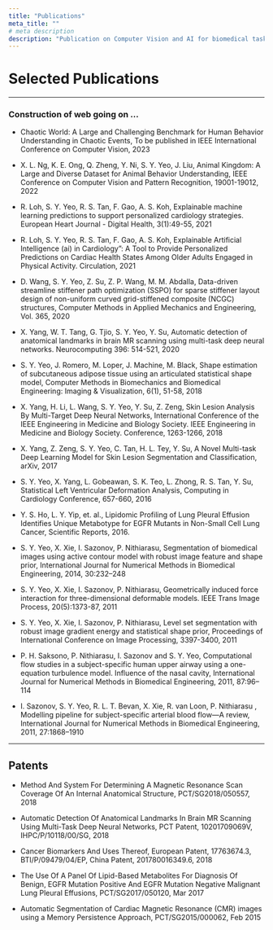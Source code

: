 ```yaml
---
title: "Publications"
meta_title: ""
# meta description
description: "Publication on Computer Vision and AI for biomedical tasks and biomedical devices"
---
```



# Selected Publications



___
### Construction of web going on ...


- Chaotic World: A Large and Challenging Benchmark for Human Behavior Understanding in Chaotic Events, To be published in IEEE International Conference on Computer Vision, 2023
- X. L. Ng, K. E. Ong, Q. Zheng, Y. Ni, S. Y. Yeo, J. Liu, Animal Kingdom: A Large and Diverse Dataset for Animal Behavior Understanding, IEEE Conference on Computer Vision and Pattern Recognition, 19001-19012, 2022

- R. Loh, S. Y. Yeo, R. S. Tan, F. Gao, A. S. Koh, Explainable machine learning predictions to support personalized cardiology strategies. European Heart Journal - Digital Health, 3(1):49-55, 2021

- R. Loh, S. Y. Yeo, R. S. Tan, F. Gao, A. S. Koh, Explainable Artificial Intelligence (ai) in Cardiology”: A Tool to Provide Personalized Predictions on Cardiac Health States Among Older Adults Engaged in Physical Activity. Circulation, 2021

- D. Wang, S. Y. Yeo, Z. Su, Z. P. Wang, M. M. Abdalla, Data-driven streamline stiffener path optimization (SSPO) for sparse stiffener layout design of non-uniform curved grid-stiffened composite (NCGC) structures, Computer Methods in Applied Mechanics and Engineering, Vol. 365, 2020

- X. Yang, W. T. Tang, G. Tjio, S. Y. Yeo, Y. Su, Automatic detection of anatomical landmarks in brain MR scanning using multi-task deep neural networks. Neurocomputing 396: 514-521, 2020

- S. Y. Yeo, J. Romero, M. Loper, J. Machine, M. Black, Shape estimation of subcutaneous adipose tissue using an articulated statistical shape model, Computer Methods in Biomechanics and Biomedical Engineering: Imaging & Visualization, 6(1), 51-58, 2018 

- X. Yang, H. Li, L. Wang, S. Y. Yeo, Y. Su, Z. Zeng,  Skin Lesion Analysis By Multi-Target Deep Neural Networks, International Conference of the IEEE Engineering in Medicine and Biology Society. IEEE Engineering in Medicine and Biology Society. Conference, 1263-1266, 2018

- X. Yang, Z. Zeng, S. Y. Yeo, C. Tan, H. L. Tey, Y. Su, A Novel Multi-task Deep Learning Model for Skin Lesion Segmentation and Classification, arXiv, 2017

- S. Y. Yeo, X. Yang,  L. Gobeawan, S. K. Teo, L. Zhong, R. S. Tan, Y. Su, Statistical Left Ventricular Deformation Analysis, Computing in Cardiology Conference, 657-660, 2016

- Y. S. Ho, L. Y. Yip, et. al., Lipidomic Profiling of Lung Pleural Effusion Identifies Unique Metabotype for EGFR Mutants in Non-Small Cell Lung Cancer, Scientific Reports, 2016.

- S. Y. Yeo, X. Xie, I. Sazonov, P. Nithiarasu, Segmentation of biomedical images using active contour model with robust image feature and shape prior, International Journal for Numerical Methods in Biomedical Engineering, 2014, 30:232–248
- S. Y. Yeo, X. Xie, I. Sazonov, P. Nithiarasu, Geometrically induced force interaction for three-dimensional deformable models. IEEE Trans Image Process, 20(5):1373-87, 2011

- S. Y. Yeo, X. Xie, I. Sazonov, P. Nithiarasu, Level set segmentation with robust image gradient energy and statistical shape prior, Proceedings of International Conference on Image Processing,  3397-3400, 2011

- P. H. Saksono, P. Nithiarasu, I. Sazonov and S. Y. Yeo, Computational flow studies in a subject-specific human upper airway using a one-equation turbulence model. Influence of the nasal cavity, International Journal for Numerical Methods in Biomedical Engineering, 2011, 87:96–114

- I. Sazonov, S. Y. Yeo, R. L. T. Bevan, X. Xie, R. van Loon, P. Nithiarasu , Modelling pipeline for subject-specific arterial blood flow—A review, International Journal for Numerical Methods in Biomedical Engineering, 2011, 27:1868–1910

<!--
- S. Y. Yeo, L. Zhong, Y. Su, R. S. Tan, D. Ghista, A curvature-based approach for left ventricular shape analysis from cardiac magnetic resonance imaging. Medical & Biological Engineering & Computing. 47(3), 313-322, 2009

 - L. Zhong, Y. Su, R. S. Tan, D. Ghista, G. Kassab, Left ventricular regional wall curvedness and wall stress in patients with ischemic dilated cardiomyopathy. Am J Physiol Heart Circ Physiol. 2009 Mar;296(3), 573-84, 2009

- S. Y. Yeo, X. Xie, I. Sazonov, P. Nithiarasu, Geometric Potential Force for the Deformable Model, British Machine Vision Conference, 2009
-->

<!--
- X. Yang, L. Gobeawan, S. Y. Yeo, W. T. Tang, Z. Wu, Y. Su, Automatic Segmentation of Left Ventricular Myocardium by Deep Convolutional and De-convolutional Neural Networks, Computing in Cardiology Conference, 81-84, 2016

- X. Yang, F. Yang, L. Gobeawan, S. Y. Yeo, S. Leng, L. Zhong, Y. Su, A Multi-Modal Classifier for Heart Sound Recordings, Computing in Cardiology Conference, 2016
-->

---

## Patents

- Method And System For Determining A Magnetic Resonance Scan Coverage Of An Internal Anatomical Structure, PCT/SG2018/050557, 2018 

- Automatic Detection Of Anatomical Landmarks In Brain MR Scanning Using Multi-Task Deep Neural Networks, PCT Patent, 10201709069V, IHPC/P/10118/00/SG, 2018 

- Cancer Biomarkers And Uses Thereof, European Patent, 17763674.3, BTI/P/09479/04/EP, China Patent, 201780016349.6, 2018 

- The Use Of A Panel Of Lipid-Based Metabolites For Diagnosis Of Benign, EGFR Mutation Positive And EGFR Mutation Negative Malignant Lung Pleural Effusions, PCT/SG2017/050120, Mar 2017 

- Automatic Segmentation of Cardiac Magnetic Resonance (CMR) images using a Memory Persistence Approach, PCT/SG2015/000062, Feb 2015 
